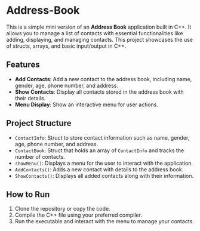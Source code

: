 # Address-Book

This is a simple mini version of an **Address Book** application built in C++. It allows you to manage a list of contacts with essential functionalities like adding, displaying, and managing contacts. This project showcases the use of structs, arrays, and basic input/output in C++.

## Features

- **Add Contacts**: Add a new contact to the address book, including name, gender, age, phone number, and address.
- **Show Contacts**: Display all contacts stored in the address book with their details.
- **Menu Display**: Show an interactive menu for user actions.

## Project Structure

- `ContactInfo`: Struct to store contact information such as name, gender, age, phone number, and address.
- `ContactBook`: Struct that holds an array of `ContactInfo` and tracks the number of contacts.
- `showMenu()`: Displays a menu for the user to interact with the application.
- `AddContacts()`: Adds a new contact with details to the address book.
- `ShowContacts()`: Displays all added contacts along with their information.

## How to Run

1. Clone the repository or copy the code.
2. Compile the C++ file using your preferred compiler.
3. Run the executable and interact with the menu to manage your contacts.
